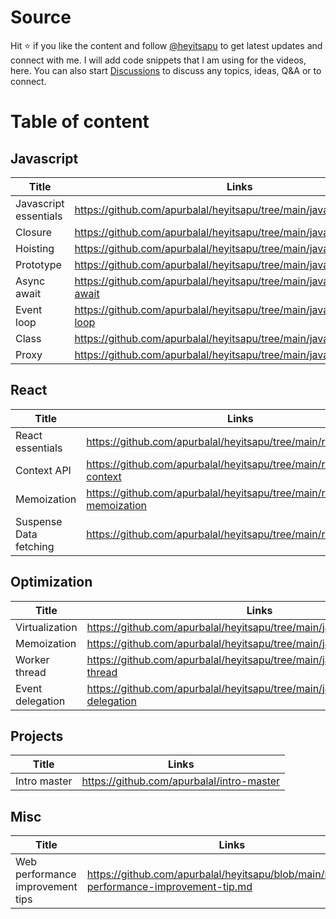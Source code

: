 # Source
Hit ⭐ if you like the content and follow <a href="https://www.instagram.com/heyitsapu/">@heyitsapu</a> to get latest updates and connect with me. I will add code snippets that I am using for the videos, here.
You can also start <a href="https://github.com/apurbalal/heyitsapu/discussions">Discussions</a> to discuss any topics, ideas, Q&A or to connect.

# Table of content
## Javascript
| Title | Links |
| --- | --- |
| Javascript essentials | https://github.com/apurbalal/heyitsapu/tree/main/javascript |
| Closure | https://github.com/apurbalal/heyitsapu/tree/main/javascript/closure |
| Hoisting | https://github.com/apurbalal/heyitsapu/tree/main/javascript/hoisting |
| Prototype | https://github.com/apurbalal/heyitsapu/tree/main/javascript/prototype |
| Async await | https://github.com/apurbalal/heyitsapu/tree/main/javascript/async-await |
| Event loop | https://github.com/apurbalal/heyitsapu/tree/main/javascript/event-loop |
| Class | https://github.com/apurbalal/heyitsapu/tree/main/javascript/class |
| Proxy | https://github.com/apurbalal/heyitsapu/tree/main/javascript/proxy |

## React
| Title | Links |
| --- | --- |
| React essentials | https://github.com/apurbalal/heyitsapu/tree/main/react |
| Context API | https://github.com/apurbalal/heyitsapu/tree/main/react/react-context |
| Memoization | https://github.com/apurbalal/heyitsapu/tree/main/react/react-memoization |
| Suspense Data fetching | https://github.com/apurbalal/heyitsapu/tree/main/react/suspense |

## Optimization
| Title | Links |
| --- | --- |
| Virtualization | https://github.com/apurbalal/heyitsapu/tree/main/javascript/virtualize |
| Memoization | https://github.com/apurbalal/heyitsapu/tree/main/javascript/memoization |
| Worker thread | https://github.com/apurbalal/heyitsapu/tree/main/javascript/worker-thread |
| Event delegation | https://github.com/apurbalal/heyitsapu/tree/main/javascript/event-delegation |

## Projects
| Title | Links |
| --- | --- |
| Intro master | https://github.com/apurbalal/intro-master |

## Misc
| Title | Links |
| --- | --- |
| Web performance improvement tips | https://github.com/apurbalal/heyitsapu/blob/main/misc/web-performance-improvement-tip.md |
